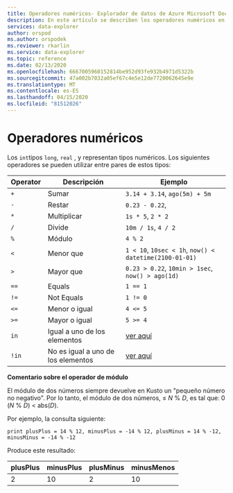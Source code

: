 ```yaml
---
title: Operadores numéricos- Explorador de datos de Azure Microsoft Docs
description: En este artículo se describen los operadores numéricos en el Explorador de datos de Azure.
services: data-explorer
author: orspod
ms.author: orspodek
ms.reviewer: rkarlin
ms.service: data-explorer
ms.topic: reference
ms.date: 02/13/2020
ms.openlocfilehash: 6667005960152814be952d93fe932b4971d5322b
ms.sourcegitcommit: 47a002b7032a05ef67c4e5e12de7720062645e9e
ms.translationtype: MT
ms.contentlocale: es-ES
ms.lasthandoff: 04/15/2020
ms.locfileid: "81512026"
---
```

# <a name="numerical-operators"></a>Operadores numéricos

Los `int`tipos `long`, `real` , y representan tipos numéricos.
Los siguientes operadores se pueden utilizar entre pares de estos tipos:

Operator       |Descripción                         |Ejemplo
---------------|------------------------------------|-----------------------
`+`            |Sumar                                 |`3.14 + 3.14`, `ago(5m) + 5m`
`-`            |Restar                            |`0.23 - 0.22`,
`*`            |Multiplicar                            |`1s * 5`, `2 * 2`
`/`            |Divide                              |`10m / 1s`, `4 / 2`
`%`            |Módulo                              |`4 % 2`
`<`            |Menor que                                |`1 < 10`, `10sec < 1h`, `now() < datetime(2100-01-01)`
`>`            |Mayor que                             |`0.23 > 0.22`, `10min > 1sec`, `now() > ago(1d)`
`==`           |Equals                              |`1 == 1`
`!=`           |Not Equals                          |`1 != 0`
`<=`           |Menor o igual                       |`4 <= 5`
`>=`           |Mayor o igual                    |`5 >= 4`
`in`           |Igual a uno de los elementos       |[ver aquí](inoperator.md)
`!in`          |No es igual a uno de los elementos   |[ver aquí](inoperator.md)

**Comentario sobre el operador de módulo**

El módulo de dos números siempre devuelve en Kusto un "pequeño número no negativo".
Por lo tanto, el módulo de dos números, &le; *N* % *D*, es tal que: 0 (*N* % *D*) &lt; abs(*D*).

Por ejemplo, la consulta siguiente:

```kusto
print plusPlus = 14 % 12, minusPlus = -14 % 12, plusMinus = 14 % -12, minusMinus = -14 % -12
```

Produce este resultado:

|plusPlus  | minusPlus  | plusMinus  | minusMenos|
|----------|------------|------------|-----------|
|2         | 10         | 2          | 10        |